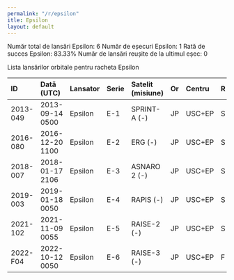 ```yaml
---
permalink: "/r/epsilon"
itle: Epsilon
layout: default
---
```


Număr total de lansări Epsilon: 6
Număr de eșecuri Epsilon: 1
Rată de succes Epsilon: 83.33%
Număr de lansări reușite de la ultimul eșec: 0

Lista lansărilor orbitale pentru racheta Epsilon


| ID       | Dată (UTC)      | Lansator   | Serie   | Satelit (misiune)   | Or   | Centru   | R   |
|:---------|:----------------|:-----------|:--------|:--------------------|:-----|:---------|:----|
| 2013-049 | 2013-09-14 0500 | Epsilon    | E-1     | SPRINT-A (-)        | JP   | USC+EP   | S   |
| 2016-080 | 2016-12-20 1100 | Epsilon    | E-2     | ERG (-)             | JP   | USC+EP   | S   |
| 2018-007 | 2018-01-17 2106 | Epsilon    | E-3     | ASNARO 2 (-)        | JP   | USC+EP   | S   |
| 2019-003 | 2019-01-18 0050 | Epsilon    | E-4     | RAPIS (-)           | JP   | USC+EP   | S   |
| 2021-102 | 2021-11-09 0055 | Epsilon    | E-5     | RAISE-2 (-)         | JP   | USC+EP   | S   |
| 2022-F04 | 2022-10-12 0050 | Epsilon    | E-6     | RAISE-3 (-)         | JP   | USC+EP   | F   |

